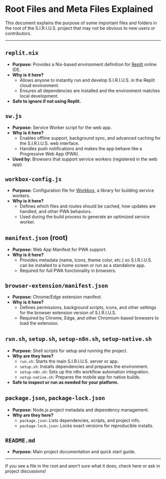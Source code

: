 # Root Files and Meta Files Explained

This document explains the purpose of some important files and folders in the root of the S.I.R.I.U.S. project that may not be obvious to new users or contributors.

---

## `replit.nix`
- **Purpose:** Provides a Nix-based environment definition for [Replit](https://replit.com/) online IDE.
- **Why is it here?**
  - Allows anyone to instantly run and develop S.I.R.I.U.S. in the Replit cloud environment.
  - Ensures all dependencies are installed and the environment matches local development.
- **Safe to ignore if not using Replit.**

## `sw.js`
- **Purpose:** Service Worker script for the web app.
- **Why is it here?**
  - Enables offline support, background sync, and advanced caching for the S.I.R.I.U.S. web interface.
  - Handles push notifications and makes the app behave like a Progressive Web App (PWA).
- **Used by:** Browsers that support service workers (registered in the web app).

## `workbox-config.js`
- **Purpose:** Configuration file for [Workbox](https://developer.chrome.com/docs/workbox/), a library for building service workers.
- **Why is it here?**
  - Defines which files and routes should be cached, how updates are handled, and other PWA behaviors.
  - Used during the build process to generate an optimized service worker.

## `manifest.json` (root)
- **Purpose:** Web App Manifest for PWA support.
- **Why is it here?**
  - Provides metadata (name, icons, theme color, etc.) so S.I.R.I.U.S. can be installed to a home screen or run as a standalone app.
  - Required for full PWA functionality in browsers.

## `browser-extension/manifest.json`
- **Purpose:** Chrome/Edge extension manifest.
- **Why is it here?**
  - Defines permissions, background scripts, icons, and other settings for the browser extension version of S.I.R.I.U.S.
  - Required by Chrome, Edge, and other Chromium-based browsers to load the extension.

## `run.sh`, `setup.sh`, `setup-n8n.sh`, `setup-native.sh`
- **Purpose:** Shell scripts for setup and running the project.
- **Why are they here?**
  - `run.sh`: Starts the main S.I.R.I.U.S. server or app.
  - `setup.sh`: Installs dependencies and prepares the environment.
  - `setup-n8n.sh`: Sets up the n8n workflow automation integration.
  - `setup-native.sh`: Prepares the mobile app for native builds.
- **Safe to inspect or run as needed for your platform.**

## `package.json`, `package-lock.json`
- **Purpose:** Node.js project metadata and dependency management.
- **Why are they here?**
  - `package.json`: Lists dependencies, scripts, and project info.
  - `package-lock.json`: Locks exact versions for reproducible installs.

## `README.md`
- **Purpose:** Main project documentation and quick start guide.

---

If you see a file in the root and aren't sure what it does, check here or ask in project discussions! 